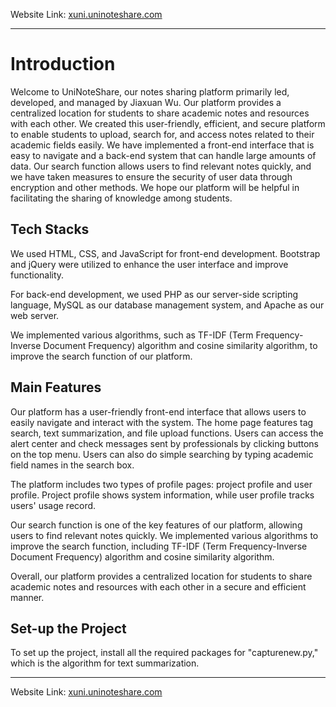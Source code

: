 Website Link: [xuni.uninoteshare.com](http://xuni.uninoteshare.com/)

---

# Introduction

Welcome to UniNoteShare, our notes sharing platform primarily led, developed, and managed by Jiaxuan Wu. Our platform provides a centralized location for students to share academic notes and resources with each other. We created this user-friendly, efficient, and secure platform to enable students to upload, search for, and access notes related to their academic fields easily. We have implemented a front-end interface that is easy to navigate and a back-end system that can handle large amounts of data. Our search function allows users to find relevant notes quickly, and we have taken measures to ensure the security of user data through encryption and other methods. We hope our platform will be helpful in facilitating the sharing of knowledge among students.

## Tech Stacks

We used HTML, CSS, and JavaScript for front-end development. Bootstrap and jQuery were utilized to enhance the user interface and improve functionality.

For back-end development, we used PHP as our server-side scripting language, MySQL as our database management system, and Apache as our web server.

We implemented various algorithms, such as TF-IDF (Term Frequency-Inverse Document Frequency) algorithm and cosine similarity algorithm, to improve the search function of our platform.

## Main Features

Our platform has a user-friendly front-end interface that allows users to easily navigate and interact with the system. The home page features tag search, text summarization, and file upload functions. Users can access the alert center and check messages sent by professionals by clicking buttons on the top menu. Users can also do simple searching by typing academic field names in the search box.

The platform includes two types of profile pages: project profile and user profile. Project profile shows system information, while user profile tracks users' usage record.

Our search function is one of the key features of our platform, allowing users to find relevant notes quickly. We implemented various algorithms to improve the search function, including TF-IDF (Term Frequency-Inverse Document Frequency) algorithm and cosine similarity algorithm.

Overall, our platform provides a centralized location for students to share academic notes and resources with each other in a secure and efficient manner.

## Set-up the Project

To set up the project, install all the required packages for "capturenew.py," which is the algorithm for text summarization.

---

Website Link: [xuni.uninoteshare.com](http://xuni.uninoteshare.com/)
